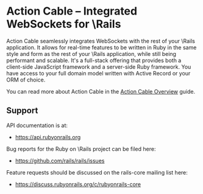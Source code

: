 # Action Cable – Integrated WebSockets for \Rails

Action Cable seamlessly integrates WebSockets with the rest of your \Rails application.
It allows for real-time features to be written in Ruby in the same style
and form as the rest of your \Rails application, while still being performant
and scalable. It's a full-stack offering that provides both a client-side
JavaScript framework and a server-side Ruby framework. You have access to your full
domain model written with Active Record or your ORM of choice.

You can read more about Action Cable in the [Action Cable Overview](https://guides.rubyonrails.org/action_cable_overview.html) guide.

## Support

API documentation is at:

- https://api.rubyonrails.org

Bug reports for the Ruby on \Rails project can be filed here:

- https://github.com/rails/rails/issues

Feature requests should be discussed on the rails-core mailing list here:

- https://discuss.rubyonrails.org/c/rubyonrails-core
